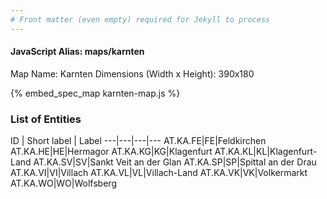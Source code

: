 ```yaml
---
# Front matter (even empty) required for Jekyll to process
---
```


#### JavaScript Alias: maps/karnten

Map Name: Karnten
Dimensions (Width x Height): 390x180



{% embed_spec_map karnten-map.js %}

### List of Entities

ID | Short label | Label
---|---|---|---
AT.KA.FE|FE|Feldkirchen
AT.KA.HE|HE|Hermagor
AT.KA.KG|KG|Klagenfurt
AT.KA.KL|KL|Klagenfurt-Land
AT.KA.SV|SV|Sankt Veit an der Glan
AT.KA.SP|SP|Spittal an der Drau
AT.KA.VI|VI|Villach
AT.KA.VL|VL|Villach-Land
AT.KA.VK|VK|Volkermarkt
AT.KA.WO|WO|Wolfsberg

